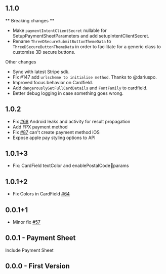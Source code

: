 ## 1.1.0

** Breaking changes **
- Make `paymentIntentClientSecret` nullable for SetupPaymentSheetParameters and add setupIntentClientSecret.
- Rename `ThreeDSecureSubmitButtonThemeData` to `ThreeDSecureButtonThemeData` in order to facilitate for a generic class to customise 3D secure buttons.

Other changes
- Sync with latest Stripe sdk.
- Fix #147 add `urlscheme to initialise method`. Thanks to @dariuspo.
- Improved focus behavior on Cardfield.
- Add `dangerouslyGetFullCardDetails` and `FontFamily` to cardfield.
- Better debug logging in case something goes wrong. 

## 1.0.2

 - Fix [#68](https://github.com/flutter-stripe/flutter_stripe/issues/68) Android leaks and activity for result propagation
 - Add FPX payment method
 - Fix [#87](https://github.com/flutter-stripe/flutter_stripe/issues/87) can't create payment method iOS
 - Expose apple pay styling options to API
 
## 1.0.1+3

 - Fix: CardField textColor and enablePostalCodeparams

## 1.0.1+2

 - Fix Colors in CardField [#64](https://github.com/flutter-stripe/flutter_stripe/pull/64)

## 0.0.1+1

 - Minor fix [#57](https://github.com/flutter-stripe/flutter_stripe/issues/57)


## 0.0.1 - Payment Sheet

Include Payment Sheet

## 0.0.0 - First Version